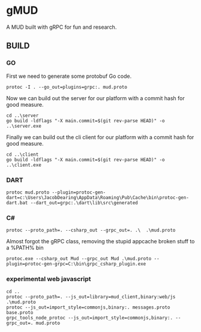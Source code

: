 
# gMUD

A MUD built with gRPC for fun and research.

## BUILD

### GO

First we need to generate some protobuf Go code.
```
protoc -I . --go_out=plugins=grpc:. mud.proto
```
Now we can build out the server for our platform with a commit hash for good measure.
```
cd ..\server
go build -ldflags "-X main.commit=$(git rev-parse HEAD)" -o ..\server.exe
```

Finally we can build out the cli client for our platform with a commit hash for good measure.
```
cd ..\client
go build -ldflags "-X main.commit=$(git rev-parse HEAD)" -o ..\client.exe
```

### DART
```
protoc mud.proto --plugin=protoc-gen-dart=c:\Users\JacobDearing\AppData\Roaming\Pub\Cache\bin\protoc-gen-dart.bat --dart_out=grpc:.\dart\lib\src\generated
```

### C#
```
protoc --proto_path=. --csharp_out --grpc_out=. .\  .\mud.proto
```

Almost forgot the gRPC class, removing the stupid appcache broken stuff to a %PATH% bin
```
protoc.exe --csharp_out Mud --grpc_out Mud .\mud.proto --plugin=protoc-gen-grpc=C:\bin\grpc_csharp_plugin.exe
```

### experimental web javascript
```
cd ..
protoc --proto_path=. --js_out=library=mud_client,binary:web/js .\mud.proto
protoc --js_out=import_style=commonjs,binary:. messages.proto base.proto
grpc_tools_node_protoc --js_out=import_style=commonjs,binary:. --grpc_out=. mud.proto
```

